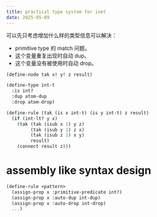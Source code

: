 ```yaml
---
title: practical type system for inet
date: 2025-05-09
---
```


可以先只考虑增加什么样的类型信息可以解决：

- primitive type 的 match 问题。
- 这个变量重复出现时自动 dup。
- 这个变量没有被使用时自动 drop。

```scheme
(define-node tak x! y! z result)

(define-type int-t
  :is int?
  :dup atom-dup
  :drop atom-drop)

(define-rule (tak (is x int-t) (is y int-t) z result)
  (if (int-lt? y x)
    (tak (tak (isub x 1) y z)
         (tak (isub y 1) z x)
         (tak (isub z 1) x y)
         result)
    (connect result z)))
```

# assembly like syntax design

```scheme
(define-rule <pattern>
  (assign-prop x :primitive-predicate int?)
  (assign-prop x :auto-dup int-dup)
  (assign-prop x :auto-drop int-drop)
  ...)
```
